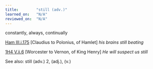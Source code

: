 ```yaml
---
title:        "still (adv.)"
learned_on:   "N/A"
reviewed_on:  "N/A"
---
```


constantly, always, continually

[Ham III.i.175](https://www.shakespeareswords.com/Public/Play.aspx?Act=3&Scene=1&WorkId=2#117263) \[Claudius to Polonius, of Hamlet\] *his brains still beating*

[1H4 V.ii.6](https://www.shakespeareswords.com/Public/Play.aspx?Act=5&Scene=2&WorkId=33#235861) \[Worcester to Vernon, of King Henry\] *He will suspect us still*

See also: still (adv.) 2, (adj.), (v.)
